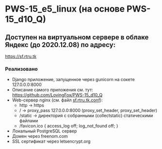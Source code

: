 # PWS-15_e5_linux (на основе PWS-15_d10_Q)

## Доступен на виртуальном сервере в облаке Яндекс (до 2020.12.08) по адресу:
https://sf.rtru.tk

### Реализовано
- Django приложение, запущенное через gunicorn на сокете 127.0.0.0:8000
- Описание самого приложения см. тут: https://github.com/LovingFox/PWS-15_d10_Q
- Web-сервер nginx (см. файл [sf.rtru.tk.conf](https://github.com/LovingFox/PWS-15_d10_Q/blob/e5/sf.rtru.tk.conf)):
  - http -> https
  - / -> proxy_pass 127.0.0.0:8000 (proxy_set_header, proxy_set_header)
  - /static -> директория с собранными (collectstatic) статическими файлами
  - /favicon.ico { access_log off; log_not_found off; }
- Локальный PostgreSQL сервер
- Домен через freenom.com
- SSL сертификат через letsencrypt.org
